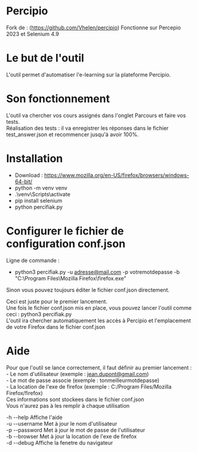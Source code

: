 # Percipio

Fork de : (https://github.com/Vhelen/percipio)
Fonctionne sur Percepio 2023 et Selenium 4.9

# Le but de l'outil
L'outil permet d'automatiser l'e-learning sur la plateforme Percipio.  

# Son fonctionnement
L'outil va chercher vos cours assignés dans l'onglet Parcours et faire vos tests.  
Réalisation des tests : il va enregistrer les réponses dans le fichier test_answer.json et recommencer jusqu'à avoir 100%.  

# Installation
- Download : https://www.mozilla.org/en-US/firefox/browsers/windows-64-bit/   
- python -m venv venv  
- .\venv\Scripts\activate  
- pip install selenium 
- python percifiak.py  

# Configurer le fichier de configuration conf.json
Ligne de commande :  
- python3 percifiak.py -u adresse@mail.com -p votremotdepasse -b "C:\Program Files\Mozilla Firefox\firefox.exe"  

Sinon vous pouvez toujours éditer le fichier conf.json directement.  

Ceci est juste pour le premier lancement.  
Une fois le fichier conf.json mis en place, vous pouvez lancer l'outil comme ceci : python3 percifiak.py  
L'outil ira chercher automatiquement les accès à Percipio et l'emplacement de votre Firefox dans le fichier conf.json  

# Aide
Pour que l'outil se lance correctement, il faut définir au premier lancement :  
     - Le nom d'utilisateur (exemple : jean.dupont@gmail.com)  
     - Le mot de passe associe (exemple : tonmeilleurmotdepasse)  
     - La location de l'exe de firefox (exemple : C:/Program Files/Mozilla Firefox/firefox)  
Ces informations sont stockees dans le fichier conf.json  
Vous n'aurez pas à les remplir à chaque utilisation  
  
-h --help Affiche l'aide  
-u --username Met à jour le nom d'utilisateur  
-p --password Met à jour le mot de passe de l'utilisateur  
-b --browser Met à jour la location de l'exe de firefox  
-d --debug Affiche la fenetre du navigateur  


